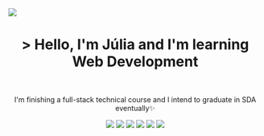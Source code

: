 <!--- header bonitinho --->
<img src="https://64.media.tumblr.com/a70a5575bc9f861f3e0313d2fad4d52d/32a8535404dd1f02-db/s1280x1920/05e98139877d71d27ec0ff44cdd4074287fc8959.png"/>   
<h1 align="center">> Hello, I'm Júlia and I'm learning Web Development</h1>
<br>

<p display="flex" align="center">I'm finishing a full-stack technical course and I intend to graduate in SDA eventually✨</p>
<!--- bio bonitinha --->

<div display="flex" align="center">
<img src="https://img.shields.io/badge/adobe%20illustrator-%23FF9A00.svg?style=for-the-badge&logo=adobe%20illustrator&logoColor=white">
<img src="https://img.shields.io/badge/figma-%23F24E1E.svg?style=for-the-badge&logo=figma&logoColor=white">
<img src="https://img.shields.io/badge/Canva-%2300C4CC.svg?style=for-the-badge&logo=Canva&logoColor=white">

<img src="https://img.shields.io/badge/css3-%231572B6.svg?style=for-the-badge&logo=css3&logoColor=white">
<img src="https://img.shields.io/badge/html5-%23E34F26.svg?style=for-the-badge&logo=html5&logoColor=white">
<img src="https://img.shields.io/badge/JavaScript-323330?style=for-the-badge&logo=javascript&logoColor=F7DF1E">

</div>
<!---
vesky69/vesky69 is a ✨ special ✨ repository because its `README.md` (this file) appears on your GitHub profile.
You can click the Preview link to take a look at your changes.
--->
